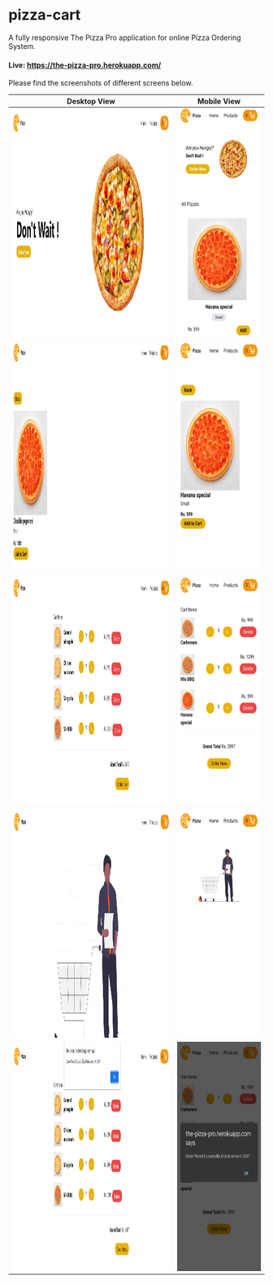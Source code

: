 # pizza-cart
A fully responsive The Pizza Pro application for online Pizza Ordering System.

#### Live: https://the-pizza-pro.herokuapp.com/

Please find the screenshots of different screens below.

|Desktop View|Mobile View|
|:---:|:---:|
|<img src="https://github.com/kush1912/pizza-cart/blob/main/git-data/main-view-desktop.JPG" width="600" height="450">|<img src="https://github.com/kush1912/pizza-cart/blob/main/git-data/main-view-mobile.jpeg" width="300" height="450">|
|<img src="https://github.com/kush1912/pizza-cart/blob/main/git-data/details-view-desktop.JPG" width="600" height="450">|<img src="https://github.com/kush1912/pizza-cart/blob/main/git-data/detail-view-mobile.jpeg" width="300" height="450">|
|<img src="https://github.com/kush1912/pizza-cart/blob/main/git-data/cart-view-desktop.JPG" width="600" height="450">|<img src="https://github.com/kush1912/pizza-cart/blob/main/git-data/cart-view-mobile.jpeg" width="300" height="450">|
|<img src="https://github.com/kush1912/pizza-cart/blob/main/git-data/empty-cart-desktop.JPG" width="600" height="450">|<img src="https://github.com/kush1912/pizza-cart/blob/main/git-data/empty-cart-mobile.jpeg" width="300" height="450">|
|<img src="https://github.com/kush1912/pizza-cart/blob/main/git-data/order-placed-desktop.JPG" width="600" height="450">|<img src="https://github.com/kush1912/pizza-cart/blob/main/git-data/order-placed-mobile.jpeg" width="300" height="450">|
